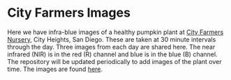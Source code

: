 # City Farmers Images

Here we have infra-blue images of a healthy pumpkin plant at [City Farmers Nursery](http://www.cityfarmersnursery.com/), City Heights, San Diego. These are taken at 30 minute intervals through the day. Three images from each day are shared here. The near infrared (NIR) is in the red (R) channel  and blue is in the blue (B) channel. The repository will be updated periodically to add images of the plant over time. The images are found [here](https://github.com/sdvegetationimaging/Images-links-analysis/tree/gh-pages/CityFarmers/Images).
